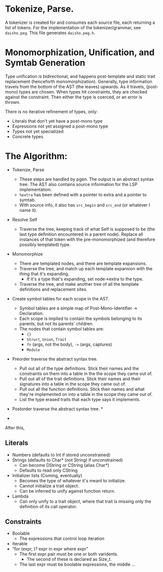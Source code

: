 # Tokenize, Parse.

A tokenizer is created for and consumes each source file, each returning a
list of tokens. For the implementation of the tokenizer/grammar, see
`daisho.peg`. This file generates `daisho.peg.h`.


# Monomorphization, Unification, and Symtab Generation

Type unification is bidirectional, and happens post-template and static trait replacement
(henceforth monomorphization). Generally, type information travels from the bottom of the
AST (the leaves) upwards. As it travels, (post-mono) types are chosen. When types hit
constraints, they are checked against the constraint. Then either the type is coerced,
or an error is thrown.

There is no iterative refinement of types, only:
  * Literals that don't yet have a post-mono type
  * Expressions not yet assigned a post-mono type
  * Types not yet specialized
  * Concrete types

# The Algorithm:
  * Tokenize, Parse
    * These steps are handled by pgen. The output is an abstract syntax tree. The AST
      also contains source information for the LSP implementation.
    * `%extra` has been defined with a pointer to extra and a pointer to symtab.
    * With source info, it also has `src_begin` and `src_end` (or whatever I name it).

  * Resolve Self
    * Traverse the tree, keeping track of what Self is supposed to be (the last type
      definition encountered in a parent node). Replace all instances of that token
      with the pre-monomorphized (and therefore possibly templated) type.

  * Monomorphize
    * There are templated nodes, and there are template expansions.
    * Traverse the tree, and match up each template expansion with the thing that it's expanding.
      * If it's a type that's expanding, set node->extra to the type.
    * Traverse the tree, and make another tree of all the template definitions and
      replacement sites.

  * Create symbol tables for each scope in the AST.
    * Symbol tables are a simple map of Post-Mono-Identifier -> Declaration.
    * Each scope is implied to contain the symbols belonging to its parents, but not its
      parents' children.
    * The nodes that contain symbol tables are:
      * `{}`
      * `Struct`, `Union`, `Trait`
      * `fn` (args, not the body), `->` (args, captures)
      * `Module`

  * Preorder traverse the abstract syntax tree.
    * Pull out all of the type definitions. Stick their names and the constraints on them
      into a table in the the scope they came out of.
    * Pull out all of the trait definitions. Stick their names and their signatures
      into a table in the scope they came out of.
    * Pull out all the function definitions. Stick their names and what they're
      implemented on into a table in the scope they came out of.
    * List the type erased traits that each type says it implements.

  * Postorder traverse the abstract syntax tree.
    * 

  * 



After this, 


## Literals
  * Numbers (defaults to Int if stored unconstrained)
  * Strings (defaults to Char* (not String) if unconstrained)
    * Can become DString or CString (alias Char*)
    * Defaults to read only CString
  * Initializer lists (Coming, eventually)
    * Becomes the type of whatever it's meant to initialize.
    * Cannot initialize a trait object.
    * Can be inferred to unify against function return.
  * Lambda
    * Can only unify to a trait object, where that trait is missing only the definition of its call operator.

## Constraints
  * Boolable
    * The expressions that control loop iteration
  * Iterable
  * "for (expr, )? expr in expr where expr"
    * The first expr pair must be one or both varidents.
      * The second of these is declared as Size_t.
    * The last expr must be boolable expressions, the middle ...
